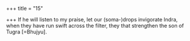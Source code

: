 +++
title = "15"

+++
If he will listen to my praise, let our (soma-)drops invigorate Indra, when they have run swift across the filter, they that strengthen the son  of Tugra [=Bhujyu].